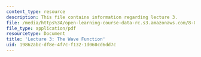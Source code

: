 ```yaml
---
content_type: resource
description: This file contains information regarding lecture 3.
file: /media/https%3A/open-learning-course-data-rc.s3.amazonaws.com/8-04-quantum-physics-i-spring-2013/19862abcdf8e4f7cf1321d060cd6dd7c_MIT8_04S13_Lec03.pdf
file_type: application/pdf
resourcetype: Document
title: 'Lecture 3: The Wave Function'
uid: 19862abc-df8e-4f7c-f132-1d060cd6dd7c
---
```

